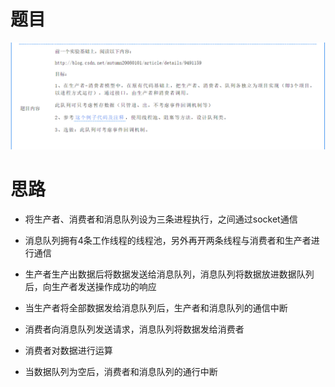 # 题目

![1](imgs/1.png)

# 思路

- 将生产者、消费者和消息队列设为三条进程执行，之间通过socket通信

- 消息队列拥有4条工作线程的线程池，另外再开两条线程与消费者和生产者进行通信

- 生产者生产出数据后将数据发送给消息队列，消息队列将数据放进数据队列后，向生产者发送操作成功的响应

- 当生产者将全部数据发给消息队列后，生产者和消息队列的通信中断

- 消费者向消息队列发送请求，消息队列将数据发给消费者

- 消费者对数据进行运算

- 当数据队列为空后，消费者和消息队列的通行中断